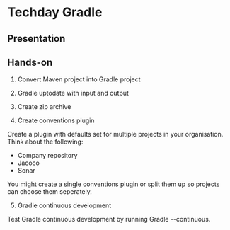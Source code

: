 # Techday Gradle

## Presentation

## Hands-on

1. Convert Maven project into Gradle project

2. Gradle uptodate with input and output

3. Create zip archive

4. Create conventions plugin

Create a plugin with defaults set for multiple projects in your organisation.
Think about the following:

 - Company repository
 - Jacoco
 - Sonar

You might create a single conventions plugin or split them up so projects can choose them seperately.


5. Gradle continuous development

Test Gradle continuous development by running Gradle --continuous.
